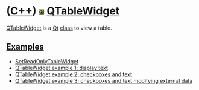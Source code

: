 # ([C++](Cpp.md)) ![Qt](PicQt.png) [QTableWidget](CppQTableWidget.md)

[QTableWidget](CppQTableWidget.md) is a [Qt](CppQt.md) [class](CppClass.md) to view a table.

## [Examples](CppExamples.md)

 * [SetReadOnlyTableWidget](CppSetReadOnlyTableWidget.md)
 * [QTableWidget example 1: display text](https://github.com/richelbilderbeek/QTableWidgetExample1)
 * [QTableWidget example 2: checkboxes and text](https://github.com/richelbilderbeek/QTableWidgetExample2)
 * [QTableWidget example 3: checkboxes and text modifying external data](https://github.com/richelbilderbeek/QTableWidgetExample3)
